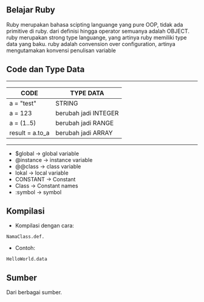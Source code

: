 Belajar Ruby
------------
Ruby merupakan bahasa scipting languange yang pure OOP, tidak ada primitive di ruby. dari definisi hingga operator semuanya
adalah OBJECT. ruby merupakan strong type languange, yang artinya ruby memiliki type data yang baku.
ruby adalah convension over configuration, artinya mengutamakan konvensi penulisan variable

Code dan Type Data
------------------

------------------------------------------
|     CODE        | TYPE DATA            |
|-----------------|----------------------|
|a       = "test" | STRING               |
|a       = 123    | berubah jadi INTEGER |
|a       = (1..5) | berubah jadi RANGE   |
|result  = a.to_a | berubah jadi ARRAY   |
------------------------------------------


 * $global       -> global variable
 * @instance     -> instance variable
 * @@class       -> class variable
 * lokal         -> local variable
 * CONSTANT      -> Constant
 * Class         -> Constant names
 * :symbol       -> symbol
 
Kompilasi
---------

  * Kompilasi dengan cara:
  
  ```
  NamaClass.def. 
  
  ```
  
  * Contoh:
  
  ```
  HelloWorld.data
  
  ```
  
Sumber
------
Dari berbagai sumber. 
